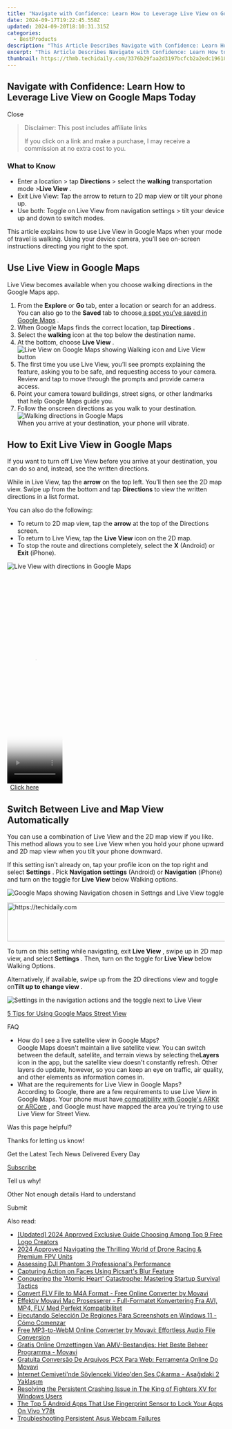 ```yaml
---
title: "Navigate with Confidence: Learn How to Leverage Live View on Google Maps Today"
date: 2024-09-17T19:22:45.558Z
updated: 2024-09-20T18:10:31.315Z
categories:
  - BestProducts
description: "This Article Describes Navigate with Confidence: Learn How to Leverage Live View on Google Maps Today"
excerpt: "This Article Describes Navigate with Confidence: Learn How to Leverage Live View on Google Maps Today"
thumbnail: https://thmb.techidaily.com/3376b29faa2d3197bcfcb2a2edc1961849ab5554465668491f874fa276d36a0e.jpg
---
```


## Navigate with Confidence: Learn How to Leverage Live View on Google Maps Today

Close 

>  Disclaimer: This post includes affiliate links
>
>  If you click on a link and make a purchase, I may receive a commission at no extra cost to you.
>

###  What to Know

* Enter a location > tap **Directions** \> select the **walking** transportation mode >**Live View** .
* Exit Live View: Tap the arrow to return to 2D map view or tilt your phone up.
* Use both: Toggle on Live View from navigation settings > tilt your device up and down to switch modes.

 This article explains how to use Live View in Google Maps when your mode of travel is walking. Using your device camera, you’ll see on-screen instructions directing you right to the spot.

##  Use Live View in Google Maps

 Live View becomes available when you choose walking directions in the Google Maps app.

1. From the **Explore** or **Go** tab, enter a location or search for an address. You can also go to the **Saved** tab to choose[ a spot you’ve saved in Google Maps](https://www.lifewire.com/save-location-on-google-maps-5199474) .
2. When Google Maps finds the correct location, tap **Directions** .
3. Select the **walking** icon at the top below the destination name.
4. At the bottom, choose **Live View** .  
![Live View on Google Maps showing Walking icon and Live View button ](https://www.lifewire.com/thmb/LJsAWdlkxrLIRP7167v0utcL02U=/1500x0/filters:no_upscale():max_bytes(150000):strip_icc():format(webp)/A1--Use-Live-View-on-Google-Maps1-87ffad6bd1fb4afcac55b24f09bbf4c0.jpg)
5. The first time you use Live View, you’ll see prompts explaining the feature, asking you to be safe, and requesting access to your camera. Review and tap to move through the prompts and provide camera access.
6. Point your camera toward buildings, street signs, or other landmarks that help Google Maps guide you.
7. Follow the onscreen directions as you walk to your destination.  
![Walking directions in Google Maps](https://www.lifewire.com/thmb/bEQTg438oL27uh5IUQZ_l1nRJ4g=/1500x0/filters:no_upscale():max_bytes(150000):strip_icc():format(webp)/A2-Use-Live-View-on-Google-Maps-0bb79c7877b64ba9bf56ea9567039856.jpg)  
 When you arrive at your destination, your phone will vibrate.

##  How to Exit Live View in Google Maps

 If you want to turn off Live View before you arrive at your destination, you can do so and, instead, see the written directions.

 While in Live View, tap the **arrow** on the top left. You’ll then see the 2D map view. Swipe up from the bottom and tap **Directions** to view the written directions in a list format.

 You can also do the following:

* To return to 2D map view, tap the **arrow** at the top of the Directions screen.
* To return to Live View, tap the **Live View** icon on the 2D map.
* To stop the route and directions completely, select the **X** (Android) or **Exit** (iPhone).

![Live View with directions in Google Maps](https://www.lifewire.com/thmb/1YLs4JwGMQgkJNu0XocZYSoF1a0=/1500x0/filters:no_upscale():max_bytes(150000):strip_icc():format(webp)/B1-Use-Live-View-on-Google-Maps-15820dc3196c4e118c305edd3919b8d9.jpg) 

<!-- affiliate ads begin -->
<span id="1976998">
					<video width="128" height="480" style="cursor:pointer"
           poster="//a.impactradius-go.com/display-clicktoplayimage/1976998.png"
           onclick="if(!this.playClicked){this.play();this.setAttribute('controls',true);this.playClicked=true;}">
	   <source src="//a.impactradius-go.com/display-ad/22993-1976998">
	   <img src="//a.impactradius-go.com/display-clicktoplayimage/1976998.png" style="border: none; height: 100%; width: 100%; object-fit: contain">
	</video>
	<div style="width:80px;text-align:center"><a href="javascript:window.open(decodeURIComponent('https%3A%2F%2Fhomestyler.sjv.io%2Fc%2F5597632%2F1976998%2F22993'), '_blank');void(0);">Click here</a></div>
</span>
<img height="0" width="0" src="https://imp.pxf.io/i/5597632/1976998/22993" style="position:absolute;visibility:hidden;" border="0" />
<!-- affiliate ads end -->

##  Switch Between Live and Map View Automatically

 You can use a combination of Live View and the 2D map view if you like. This method allows you to see Live View when you hold your phone upward and 2D map view when you tilt your phone downward.

 If this setting isn't already on, tap your profile icon on the top right and select **Settings** . Pick **Navigation settings** (Android) or **Navigation** (iPhone) and turn on the toggle for **Live View** below Walking options.  

![Google Maps showing Navigation chosen in Settngs and Live View toggle ](https://www.lifewire.com/thmb/bWHD2Hj5liPzMW7cDlHMq7_0ZA0=/1500x0/filters:no_upscale():max_bytes(150000):strip_icc():format(webp)/C1-Use-Live-View-on-Google-Maps-d7dfa94d9d8c4ab4831a1c56b79b4d5e.jpg) 

<!-- affiliate ads begin -->
<a href="https://ephamedtechinc.pxf.io/c/5597632/2136620/26400" target="_top" id="2136620">
  <img src="//a.impactradius-go.com/display-ad/26400-2136620" border="0" alt="https://techidaily.com" width="728" height="90"/>
</a>
<img height="0" width="0" src="https://ephamedtechinc.pxf.io/i/5597632/2136620/26400" style="position:absolute;visibility:hidden;" border="0" />
<!-- affiliate ads end -->

 To turn on this setting while navigating, exit **Live View** , swipe up in 2D map view, and select **Settings** . Then, turn on the toggle for **Live View** below Walking Options.

 Alternatively, if available, swipe up from the 2D directions view and toggle on**Tilt up to change view** .

![Settings in the navigation actions and the toggle next to Live View](https://www.lifewire.com/thmb/hN98kxFTj5gxDtG4aThU3yM5Se8=/1500x0/filters:no_upscale():max_bytes(150000):strip_icc():format(webp)/C2-Use-Live-View-on-Google-Maps-2b4e3d59d7ca494f83a2fb4554771676.jpg) 

[  5 Tips for Using Google Maps Street View ](https://www.lifewire.com/using-google-maps-street-view-3486679) 

 FAQ

* How do I see a live satellite view in Google Maps?  
 Google Maps doesn't maintain a live satellite view. You can switch between the default, satellite, and terrain views by selecting the**Layers** icon in the app, but the satellite view doesn't constantly refresh. Other layers do update, however, so you can keep an eye on traffic, air quality, and other elements as information comes in.
* What are the requirements for Live View in Google Maps?  
 According to Google, there are a few requirements to use Live View in Google Maps. Your phone must have[ compatibility with Google's ARKit or ARCore](https://developers.google.com/ar/devices#ios) , and Google must have mapped the area you're trying to use Live View for Street View.

Was this page helpful?

Thanks for letting us know!

 Get the Latest Tech News Delivered Every Day

[ Subscribe ](https://www.lifewire.com/#) 

Tell us why!

 Other  Not enough details  Hard to understand 

 Submit

<ins class="adsbygoogle"
     style="display:block"
     data-ad-format="autorelaxed"
     data-ad-client="ca-pub-7571918770474297"
     data-ad-slot="1223367746"></ins>

<ins class="adsbygoogle"
     style="display:block"
     data-ad-client="ca-pub-7571918770474297"
     data-ad-slot="8358498916"
     data-ad-format="auto"
     data-full-width-responsive="true"></ins>

<span class="atpl-alsoreadstyle">Also read:</span>
<div><ul>
<li><a href="https://facebook-record-videos.techidaily.com/updated-2024-approved-exclusive-guide-choosing-among-top-9-free-logo-creators/"><u>[Updated] 2024 Approved Exclusive Guide Choosing Among Top 9 Free Logo Creators</u></a></li>
<li><a href="https://fox-blue.techidaily.com/2024-approved-navigating-the-thrilling-world-of-drone-racing-and-premium-fpv-units/"><u>2024 Approved Navigating the Thrilling World of Drone Racing & Premium FPV Units</u></a></li>
<li><a href="https://extra-lessons.techidaily.com/assessing-dji-phantom-3-professionals-performance/"><u>Assessing DJI Phantom 3 Professional's Performance</u></a></li>
<li><a href="https://fox-http.techidaily.com/capturing-action-on-faces-using-picsarts-blur-feature/"><u>Capturing Action on Faces Using Picsart's Blur Feature</u></a></li>
<li><a href="https://program-issues.techidaily.com/conquering-the-atomic-heart-catastrophe-mastering-startup-survival-tactics/"><u>Conquering the 'Atomic Heart' Catastrophe: Mastering Startup Survival Tactics</u></a></li>
<li><a href="https://tech-recovery.techidaily.com/convert-flv-file-to-m4a-format-free-online-converter-by-movavi/"><u>Convert FLV File to M4A Format - Free Online Converter by Movavi</u></a></li>
<li><a href="https://tech-recovery.techidaily.com/effektiv-movavi-mac-prosesserer-full-formatet-konvertering-fra-avi-mp4-flv-med-perfekt-kompatibilitet/"><u>Effektiv Movavi Mac Prosesserer - Full-Formatet Konvertering Fra AVI, MP4, FLV Med Perfekt Kompatibilitet</u></a></li>
<li><a href="https://tech-recovery.techidaily.com/ejecutando-seleccion-de-regiones-para-screenshots-en-windows-11-como-comenzar/"><u>Ejecutando Selección De Regiones Para Screenshots en Windows 11 - Cómo Comenzar</u></a></li>
<li><a href="https://tech-recovery.techidaily.com/free-mp3-to-webm-online-converter-by-movavi-effortless-audio-file-conversion/"><u>Free MP3-to-WebM Online Converter by Movavi: Effortless Audio File Conversion</u></a></li>
<li><a href="https://tech-recovery.techidaily.com/gratis-online-omzettingen-van-amv-bestandjes-het-beste-beheer-programma-movavi/"><u>Gratis Online Omzettingen Van AMV-Bestandjes: Het Beste Beheer Programma - Movavi</u></a></li>
<li><a href="https://tech-recovery.techidaily.com/gratuita-conversao-de-arquivos-pcx-para-web-ferramenta-online-do-movavi/"><u>Gratuita Conversão De Arquivos PCX Para Web: Ferramenta Online Do Movavi</u></a></li>
<li><a href="https://tech-recovery.techidaily.com/internet-cemiyetinde-soylenceki-videoden-ses-cikarma-asagidaki-2-yaklasim/"><u>İnternet Cemiyeti'nde Söylenceki Video'den Ses Çıkarma - Aşağıdaki 2 Yaklaşım</u></a></li>
<li><a href="https://win-solutions.techidaily.com/resolving-the-persistent-crashing-issue-in-the-king-of-fighters-xv-for-windows-users/"><u>Resolving the Persistent Crashing Issue in The King of Fighters XV for Windows Users</u></a></li>
<li><a href="https://android-unlock.techidaily.com/the-top-5-android-apps-that-use-fingerprint-sensor-to-lock-your-apps-on-vivo-y78t-by-drfone-android/"><u>The Top 5 Android Apps That Use Fingerprint Sensor to Lock Your Apps On Vivo Y78t</u></a></li>
<li><a href="https://network-issues.techidaily.com/troubleshooting-persistent-asus-webcam-failures/"><u>Troubleshooting Persistent Asus Webcam Failures</u></a></li>
</ul></div>

